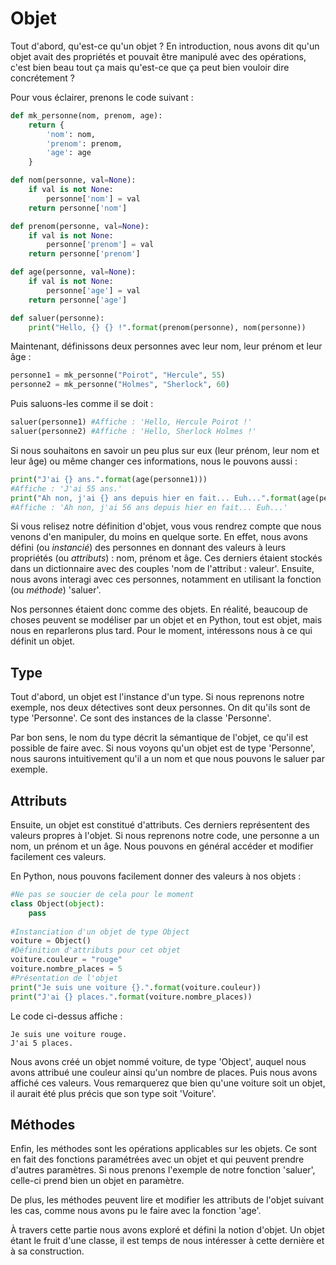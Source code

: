 Objet
=================

Tout d'abord, qu'est-ce qu'un objet ? En introduction, nous avons dit qu'un objet avait des propriétés 
et pouvait être manipulé avec des opérations, c'est bien beau tout ça mais qu'est-ce que ça peut 
bien vouloir dire concrétement ?

Pour vous éclairer, prenons le code suivant :

```python
def mk_personne(nom, prenom, age):
    return {
        'nom': nom,
        'prenom': prenom,
        'age': age
    }

def nom(personne, val=None):
    if val is not None:
        personne['nom'] = val
    return personne['nom']

def prenom(personne, val=None):
    if val is not None:
        personne['prenom'] = val
    return personne['prenom']

def age(personne, val=None):
    if val is not None:
        personne['age'] = val
    return personne['age']

def saluer(personne):
    print("Hello, {} {} !".format(prenom(personne), nom(personne))
```

Maintenant, définissons deux personnes avec leur nom, leur prénom et leur âge :

```python
personne1 = mk_personne("Poirot", "Hercule", 55)
personne2 = mk_personne("Holmes", "Sherlock", 60)
```

Puis saluons-les comme il se doit :

```python
saluer(personne1) #Affiche : 'Hello, Hercule Poirot !'
saluer(personne2) #Affiche : 'Hello, Sherlock Holmes !'
```

Si nous souhaitons en savoir un peu plus sur eux (leur prénom, leur nom et leur âge) ou même
changer ces informations, nous le pouvons aussi :

```python
print("J'ai {} ans.".format(age(personne1)))
#Affiche : 'J'ai 55 ans.'
print("Ah non, j'ai {} ans depuis hier en fait... Euh...".format(age(personne1, 56)))
#Affiche : 'Ah non, j'ai 56 ans depuis hier en fait... Euh...'
```

Si vous relisez notre définition d'objet, vous vous rendrez compte que nous venons d'en manipuler, du moins en quelque sorte.
En effet, nous avons défini (ou *instancié*) des personnes en donnant des valeurs à leurs propriétés (ou *attributs*) : nom, prénom et âge. 
Ces derniers étaient stockés dans un dictionnaire avec des couples 'nom de l'attribut : valeur'.
Ensuite, nous avons interagi avec ces personnes, notamment en utilisant la fonction (ou *méthode*) 'saluer'.

Nos personnes étaient donc comme des objets. En réalité, beaucoup de choses peuvent se modéliser par un objet et
en Python, tout est objet, mais nous en reparlerons plus tard. Pour le moment, intéressons nous à ce qui définit un objet.

## Type

Tout d'abord, un objet est l'instance d'un type. Si nous reprenons notre exemple, nos deux détectives sont deux personnes.
On dit qu'ils sont de type 'Personne'. Ce sont des instances de la classe 'Personne'.

Par bon sens, le nom du type décrit la sémantique de l'objet, ce qu'il est possible de faire avec. Si nous voyons qu'un objet est de type 'Personne', 
nous saurons intuitivement qu'il a un nom et que nous pouvons le saluer par exemple.

## Attributs

Ensuite, un objet est constitué d'attributs. Ces derniers représentent des valeurs propres à l'objet. Si nous reprenons notre code,
une personne a un nom, un prénom et un âge. Nous pouvons en général accéder et modifier facilement ces valeurs.

En Python, nous pouvons facilement donner des valeurs à nos objets :

```python
#Ne pas se soucier de cela pour le moment
class Object(object):
    pass
    
#Instanciation d'un objet de type Object
voiture = Object()
#Définition d'attributs pour cet objet
voiture.couleur = "rouge"
voiture.nombre_places = 5
#Présentation de l'objet
print("Je suis une voiture {}.".format(voiture.couleur))
print("J'ai {} places.".format(voiture.nombre_places))
```

Le code ci-dessus affiche : 

```text
Je suis une voiture rouge.
J'ai 5 places.
```

Nous avons créé un objet nommé voiture, de type 'Object', auquel nous avons attribué une couleur ainsi qu'un nombre de places. Puis nous avons affiché
ces valeurs. Vous remarquerez que bien qu'une voiture soit un objet, il aurait été plus précis que son type soit 'Voiture'.

## Méthodes

Enfin, les méthodes sont les opérations applicables sur les objets. Ce sont en fait des fonctions paramétrées avec un objet et qui peuvent
prendre d'autres paramètres. Si nous prenons l'exemple de notre fonction 'saluer', celle-ci prend bien un objet en paramètre.

De plus, les méthodes peuvent lire et modifier les attributs de l'objet suivant les cas, comme nous avons pu le faire avec la fonction 'age'.


À travers cette partie nous avons exploré et défini la notion d'objet. Un objet étant le fruit d'une classe, il est temps de
nous intéresser à cette dernière et à sa construction.


